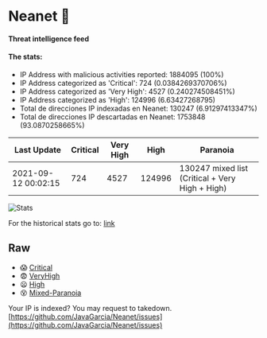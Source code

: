 # Neanet :hocho:
#### Threat intelligence feed
#### The stats:

- IP Address with malicious activities reported: 1884095 (100%)
- IP Address categorized as 'Critical':  724 (0.0384269370706%)
- IP Address categorized as 'Very High':  4527 (0.240274508451%)
- IP Address categorized as 'High':  124996 (6.63427268795)
- Total de direcciones IP indexadas en Neanet:  130247 (6.91297413347%)
- Total de direcciones IP descartadas en Neanet:  1753848 (93.0870258665%)

| Last Update | Critical | Very High | High | Paranoia |
| --- | --- | --- | --- | --- |
| 2021-09-12 00:02:15 | 724 | 4527 | 124996 | 130247 mixed list (Critical + Very High + High)|

![Stats](https://docs.google.com/spreadsheets/d/e/2PACX-1vSnaNMIXVabIpDJjufMlzH7poXnshF3mgd8Is1g9ytUEzVsP5my4Trn8f-xkoLLQ38xpL3HtmUexLo6/pubchart?oid=501124687&format=image)

For the historical stats go to: [link](/stats.csv)
## Raw
- :scream: [Critical](https://raw.githubusercontent.com/JavaGarcia/Neanet/master/blacklists/neanet_critical.txt)
- :fearful: [VeryHigh](https://raw.githubusercontent.com/JavaGarcia/Neanet/master/blacklists/neanet_veryHigh.txtt)
- :frowning: [High](https://raw.githubusercontent.com/JavaGarcia/Neanet/master/blacklists/neanet_high.txt)
- :dizzy_face: [Mixed-Paranoia](https://raw.githubusercontent.com/JavaGarcia/Neanet/master/blacklists/neanet_all.txt)


Your IP is indexed? You may request to takedown. [https://github.com/JavaGarcia/Neanet/issues](https://github.com/JavaGarcia/Neanet/issues)
































































































































































































































































































































































































































































































































































































































































































































































































































































































































































































































































































































































































































































































































































































































































































































































































































































































































































































































































































































































































































































































































































































































































































































































































































































































































































































































































































































































































































































































































































































































































































































































































































































































































































































































































































































































































































































































































































































































































































































































































































































































































































































































































































































































































































































































































































































































































































































































































































































































































































































































































































































































































































































































































































































































































































































































































































































































































































































































































































































































































































































































































































































































































































































































































































































































































































































































































































































































































































































































































































































































































































































































































































































































































































































































































































































































































































































































































































































































































































































































































































































































































































































































































































































































































































































































































































































































































































































































































































































































